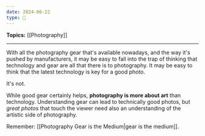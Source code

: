 ```yaml
---
date: 2024-06-22
type: 🧠
---
```


**Topics:** [[Photography]]

---

With all the photography gear that's available nowadays, and the way it's pushed by manufacturers, it may be easy to fall into the trap of thinking that technology and gear are all that there is to photography. It may be easy to think that the latest technology is key for a good photo.

It's not.

While good gear certainly helps, **photography is more about art** than technology. Understanding gear can lead to technically good photos, but _great photos_ that touch the viewer need also an understanding of the artistic side of photography.

Remember: [[Photography Gear is the Medium|gear is the medium]]. 
